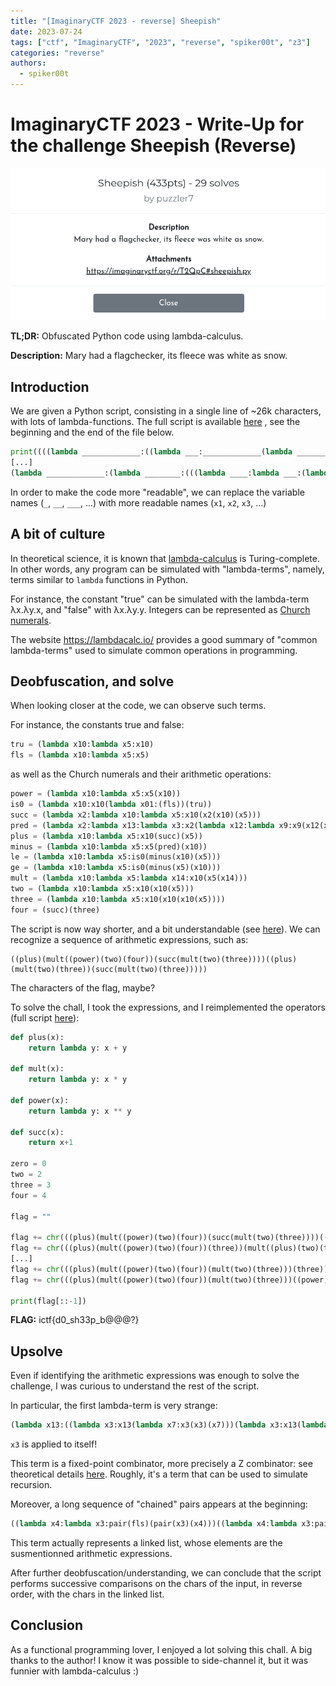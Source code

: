 ```yaml
---
title: "[ImaginaryCTF 2023 - reverse] Sheepish"
date: 2023-07-24
tags: ["ctf", "ImaginaryCTF", "2023", "reverse", "spiker00t", "z3"]
categories: "reverse"
authors:
  - spiker00t
---
```


# ImaginaryCTF 2023 - Write-Up for the challenge Sheepish (Reverse)

![challenge](../../images/chall.png)

**TL;DR:** Obfuscated Python code using lambda-calculus.

**Description:** Mary had a flagchecker, its fleece was white as snow.

## Introduction

We are given a Python script, consisting in a single line of ~26k characters, with lots of lambda-functions. The full script is available [here](https://raw.githubusercontent.com/ret2school/ctf/master/2023/imaginaryctf/reverse/sheepish/src/sheepish.py)
, see the beginning and the end of the file below. 

```python
print((((lambda _____________:((lambda ___:_____________(lambda _______:___(___)(_______)))(lambda ___:_____________(lambda _______:___(___)(_______)))))(lambda _____________:lambda ___________:lambda ______:(lambda ____:(lambda _:_(lambda __________:lambda _____:__________))(____))(___________)(lambda _:(lambda __________:lambda _____:__________))(lambda _:(lambda __________:lambda _____:__________(_____)(lambda __________:lambda _____:_____))((lambda __________:lambda _____:(lambda __________:lambda _____:__________(_____)(lambda __________:lambda _____:_____))((lambda __________:lambda _____:(lambda __________:__________(lambda _:(lambda __________:lambda _____:_____))(lambda __________:lambda _____:__________))
[...]
(lambda _____________:(lambda ________:(((lambda ____:lambda ___:(lambda __________:lambda _____:lambda ______________:______________(__________)(_____))(lambda __________:lambda _____:_____)((lambda __________:lambda _____:lambda ______________:______________(__________)(_____))(___)(____)))(_____________(________[1:]))(((lambda _____________:((lambda ___:_____________(lambda _______:___(___)(_______)))(lambda ___:_____________(lambda _______:___(___)(_______)))))(lambda _____________:(lambda __:(((lambda __:lambda __________:lambda _____:__________(__(__________)(_____)))(_____________(__-1))) if __ else (lambda __________:lambda _____:_____)))))(________[0]))) if len(________) else ((lambda __________:lambda _____:lambda ______________:______________(__________)(_____))(lambda __________:lambda _____:__________)(lambda __________:lambda _____:__________))))))(input(">>> ").encode())))("Well done!")("Try again..."))
```

In order to make the code more "readable", we can replace the variable names (`_`, `__`, `___`, ...) with more readable names (`x1`, `x2`, `x3`, ...)

## A bit of culture

In theoretical science, it is known that [lambda-calculus](https://en.wikipedia.org/wiki/Lambda_calculus) is Turing-complete. In other words, any program can be simulated with "lambda-terms", namely, terms similar to `lambda` functions in Python.

For instance, the constant "true" can be simulated with the lambda-term λx.λy.x, and "false" with λx.λy.y. Integers can be represented as [Church numerals](https://en.wikipedia.org/wiki/Church_encoding).

The website <https://lambdacalc.io/> provides a good summary of "common lambda-terms" used to simulate common operations in programming.

## Deobfuscation, and solve

When looking closer at the code, we can observe such terms.

For instance, the constants true and false:
```python
tru = (lambda x10:lambda x5:x10)
fls = (lambda x10:lambda x5:x5)
```

as well as the Church numerals and their arithmetic operations:
```python
power = (lambda x10:lambda x5:x5(x10))
is0 = (lambda x10:x10(lambda x01:(fls))(tru))
succ = (lambda x2:lambda x10:lambda x5:x10(x2(x10)(x5)))
pred = (lambda x2:lambda x13:lambda x3:x2(lambda x12:lambda x9:x9(x12(x13)))(lambda x01:x3)(lambda x10:x10))
plus = (lambda x10:lambda x5:x10(succ)(x5))
minus = (lambda x10:lambda x5:x5(pred)(x10))
le = (lambda x10:lambda x5:is0(minus(x10)(x5)))
ge = (lambda x10:lambda x5:is0(minus(x5)(x10)))
mult = (lambda x10:lambda x5:lambda x14:x10(x5(x14)))
two = (lambda x10:lambda x5:x10(x10(x5)))
three = (lambda x10:lambda x5:x10(x10(x10(x5))))
four = (succ)(three)
```

The script is now way shorter, and a bit understandable (see [here](https://raw.githubusercontent.com/ret2school/ctf/master/2023/imaginaryctf/reverse/sheepish/src/sheepish_deobf2.py)). We can recognize a sequence of arithmetic expressions, such as:

```
((plus)(mult((power)(two)(four))(succ(mult(two)(three))))((plus)(mult(two)(three))(succ(mult(two)(three)))))
```

The characters of the flag, maybe?

To solve the chall, I took the expressions, and I reimplemented the operators (full script [here](https://raw.githubusercontent.com/ret2school/ctf/master/2023/imaginaryctf/reverse/sheepish/src/sheepish_arith.py)):

```python
def plus(x):
    return lambda y: x + y

def mult(x):
    return lambda y: x * y

def power(x):
    return lambda y: x ** y

def succ(x):
    return x+1

zero = 0
two = 2
three = 3
four = 4

flag = ""

flag += chr(((plus)(mult((power)(two)(four))(succ(mult(two)(three))))((plus)(mult(two)(three))(succ(mult(two)(three))))))
flag += chr(((plus)(mult((power)(two)(four))(three))(mult((plus)(two)(three))(three))))
[...]
flag += chr(((plus)(mult((power)(two)(four))(mult(two)(three)))(three)))
flag += chr(((plus)(mult((power)(two)(four))(mult(two)(three)))((power)(three)(two))))

print(flag[::-1])
```

**FLAG:** ictf{d0_sh33p_b@@@?}

## Upsolve

Even if identifying the arithmetic expressions was enough to solve the challenge, I was curious to understand the rest of the script.

In particular, the first lambda-term is very strange: 
```python
(lambda x13:((lambda x3:x13(lambda x7:x3(x3)(x7)))(lambda x3:x13(lambda x7:x3(x3)(x7)))))
```

`x3` is applied to itself!

This term is a fixed-point combinator, more precisely a Z combinator: see theoretical details [here](https://en.wikipedia.org/wiki/Fixed-point_combinator). Roughly, it's a term that can be used to simulate recursion.

Moreover, a long sequence of "chained" pairs appears at the beginning:
```python
((lambda x4:lambda x3:pair(fls)(pair(x3)(x4)))((lambda x4:lambda x3:pair(fls)(pair(x3)(x4)))((lambda x4:lambda x3:pair(fls)(pair(x3)(x4)))((lambda x4:lambda x3:pair(fls)(pair(x3)(x4)))((lambda x4:lambda x3:pair(fls)(pair(x3)(x4))) ((lambda x4:lambda x3:pair(fls)(pair(x3)(x4))) ((lambda x4:lambda x3:pair(fls)(pair(x3)(x4)))((lambda x4:lambda x3:pair(fls)(pair(x3)(x4)))((lambda x4:lambda x3:pair(fls)(pair(x3)(x4))) ((lambda x4:lambda x3:pair(fls)(pair(x3)(x4)))((lambda x4:lambda x3:pair(fls)(pair(x3)(x4)))((lambda x4:lambda x3:pair(fls)(pair(x3)(x4)))((lambda x4:lambda x3:pair(fls)(pair(x3)(x4)))((lambda x4:lambda x3:pair(fls)(pair(x3)(x4)))((lambda x4:lambda x3:pair(fls)(pair(x3)(x4)))((lambda x4:lambda x3:pair(fls)(pair(x3)(x4)))((lambda x4:lambda x3:pair(fls)(pair(x3)(x4)))((lambda x4:lambda x3:pair(fls)(pair(x3)(x4)))((lambda x4:lambda x3:pair(fls)(pair(x3)(x4))) ((lambda x4:lambda x3:pair(fls)(pair(x3)(x4))) (pair(tru)(tru)) [...]) [...]) [...])
```

This term actually represents a linked list, whose elements are the susmentionned arithmetic expressions.

After further deobfuscation/understanding, we can conclude that the script performs successive comparisons on the chars of the input, in reverse order, with the chars in the linked list.

## Conclusion

As a functional programming lover, I enjoyed a lot solving this chall. A big thanks to the author!
I know it was possible to side-channel it, but it was funnier with lambda-calculus :)
